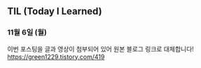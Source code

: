 ## TIL (Today I Learned)

### 11월 6일 (월)    
이번 포스팅을 글과 영상이 첨부되어 있어 원본 블로그 링크로 대체합니다!   
https://green1229.tistory.com/419   